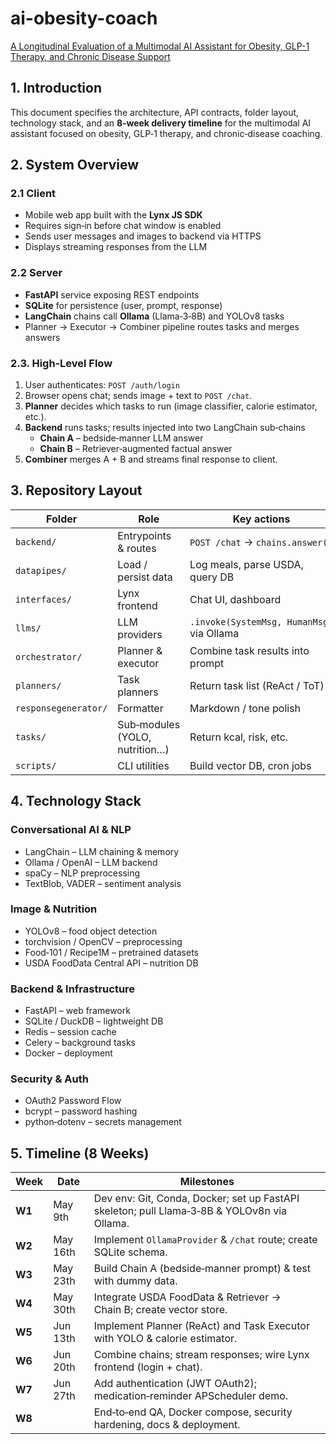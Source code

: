 # ai-obesity-coach
[A Longitudinal Evaluation of a Multimodal AI Assistant for Obesity, GLP-1 Therapy, and Chronic Disease Support](https://wavetulane-my.sharepoint.com/:w:/r/personal/aattia_tulane_edu/_layouts/15/Doc.aspx?sourcedoc=%7B7A767CFB-31F9-4106-A0CF-CB5A312EB333%7D&file=Longitudinal%20Evaluation%20of%20a%20Multimodal%20AI%20Assistant%20for%20Obesity.docx&wdLOR=cC94A69C8-B90E-2E45-B8FA-4A6EA4819842&fromShare=true&action=default&mobileredirect=true)

## 1. Introduction
This document specifies the architecture, API contracts, folder layout, technology stack, and an **8‑week delivery timeline** for the multimodal AI assistant focused on obesity, GLP‑1 therapy, and chronic‑disease coaching.

## 2. System Overview
### 2.1 Client
* Mobile web app built with the **Lynx JS SDK**  
* Requires sign‑in before chat window is enabled  
* Sends user messages and images to backend via HTTPS  
* Displays streaming responses from the LLM  

### 2.2 Server
* **FastAPI** service exposing REST endpoints  
* **SQLite** for persistence (user, prompt, response)  
* **LangChain** chains call **Ollama** (Llama‑3‑8B) and YOLOv8 tasks  
* Planner → Executor → Combiner pipeline routes tasks and merges answers  

### 2.3. High‑Level Flow
1. User authenticates: `POST /auth/login`  
2. Browser opens chat; sends image + text to `POST /chat`.  
3. **Planner** decides which tasks to run (image classifier, calorie estimator, etc.).  
4. **Backend** runs tasks; results injected into two LangChain sub‑chains  
   * **Chain A** – bedside‑manner LLM answer  
   * **Chain B** – Retriever‑augmented factual answer  
5. **Combiner** merges A + B and streams final response to client.  

## 3. Repository Layout

| Folder | Role | Key actions |
| ------ | ---- | ----------- |
| `backend/` | Entrypoints & routes | `POST /chat` → `chains.answer()` |
| `datapipes/` | Load / persist data | Log meals, parse USDA, query DB |
| `interfaces/` | Lynx frontend | Chat UI, dashboard |
| `llms/` | LLM providers | `.invoke(SystemMsg, HumanMsg)` via Ollama |
| `orchestrator/` | Planner & executor | Combine task results into prompt |
| `planners/` | Task planners | Return task list (ReAct / ToT) |
| `responsegenerator/` | Formatter | Markdown / tone polish |
| `tasks/` | Sub‑modules (YOLO, nutrition…) | Return kcal, risk, etc. |
| `scripts/` | CLI utilities | Build vector DB, cron jobs |

## 4. Technology Stack

### Conversational AI & NLP
* LangChain – LLM chaining & memory  
* Ollama / OpenAI – LLM backend  
* spaCy – NLP preprocessing  
* TextBlob, VADER – sentiment analysis  

### Image & Nutrition
* YOLOv8 – food object detection  
* torchvision / OpenCV – preprocessing  
* Food‑101 / Recipe1M – pretrained datasets  
* USDA FoodData Central API – nutrition DB  

### Backend & Infrastructure
* FastAPI – web framework  
* SQLite / DuckDB – lightweight DB  
* Redis – session cache  
* Celery – background tasks  
* Docker – deployment  

### Security & Auth
* OAuth2 Password Flow  
* bcrypt – password hashing  
* python‑dotenv – secrets management  


## 5. Timeline (8 Weeks)

| Week | Date |Milestones | 
| ---- | ---- |---------- |
| **W1** | May 9th |Dev env: Git, Conda, Docker; set up FastAPI skeleton; pull Llama‑3‑8B & YOLOv8n via Ollama. | 
| **W2** | May 16th |Implement `OllamaProvider` & `/chat` route; create SQLite schema. |
| **W3** | May 23th |Build Chain A (bedside‑manner prompt) & test with dummy data. |
| **W4** | May 30th |Integrate USDA FoodData & Retriever → Chain B; create vector store. |
| **W5** | Jun 13th |Implement Planner (ReAct) and Task Executor with YOLO & calorie estimator. |
| **W6** | Jun 20th |Combine chains; stream responses; wire Lynx frontend (login + chat). |
| **W7** | Jun 27th |Add authentication (JWT OAuth2); medication‑reminder APScheduler demo. |
| **W8** |  |End‑to‑end QA, Docker compose, security hardening, docs & deployment. |
